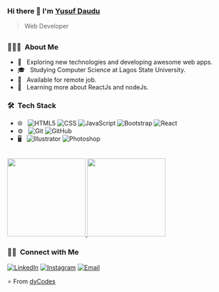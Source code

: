 ### Hi there 👋 I'm [Yusuf Daudu](https://github.com/dyCodes)
> Web Developer
<h2></h2> <!-- Line -->
<h3> 👨🏻‍💻 &nbsp;About Me </h3>

- 🤔 &nbsp; Exploring new technologies and developing awesome web apps.
- 🎓 &nbsp; Studying Computer Science at Lagos State University.
- 💼 &nbsp; Available for remote job.
- 🌱 &nbsp; Learning more about ReactJs and nodeJs.

<h3> 🛠 &nbsp;Tech Stack</h3>

- 🌐 &nbsp;
  ![HTML5](https://img.shields.io/badge/-HTML5-333333?style=flat&logo=HTML5)
  ![CSS](https://img.shields.io/badge/-CSS-333333?style=flat&logo=CSS3&logoColor=1572B6)
  ![JavaScript](https://img.shields.io/badge/-JavaScript-333333?style=flat&logo=javascript)
  ![Bootstrap](https://img.shields.io/badge/-Bootstrap-333333?style=flat&logo=bootstrap&logoColor=563D7C)
  ![React](https://img.shields.io/badge/-React-333333?style=flat&logo=react)
- ⚙️ &nbsp;
  ![Git](https://img.shields.io/badge/-Git-333333?style=flat&logo=git)
  ![GitHub](https://img.shields.io/badge/-GitHub-333333?style=flat&logo=github)
- 🖥 &nbsp;
  ![Illustrator](https://img.shields.io/badge/-Illustrator-333333?style=flat&logo=adobe-illustrator)
  ![Photoshop](https://img.shields.io/badge/-Photoshop-333333?style=flat&logo=adobe-photoshop)

<br/>

<a href="https://github.com/dyCodes">
  <img height="180em" src="https://github-readme-stats.vercel.app/api?username=dyCodes&theme=buefy&show_icons=true" />
  <img height="180em" src="https://github-readme-stats.vercel.app/api/top-langs/?username=dyCodes&theme=buefy&layout=compact" />
</a>

<br/>

<h3> 🤝🏻 &nbsp;Connect with Me </h3>
<p align="left">
<!-- <a href="https://www.adityavsingh.com/"><img alt="Website" src="https://img.shields.io/badge/Website-www.adityavsingh.com-blue?style=flat-square&logo=google-chrome"></a> -->
<a href="https://www.linkedin.com/in/yusuf.daudu51/"><img alt="LinkedIn" src="https://img.shields.io/badge/LinkedIn-Yusuf%20Daudu-blue?style=flat-square&logo=linkedin"></a>
<a href="https://www.instagram.com/dycodes/"><img alt="Instagram" src="https://img.shields.io/badge/Instagram-dyCodes-blue?style=flat-square&logo=instagram"></a>
<a href="mailto:yusufdaudu51@gmail.com"><img alt="Email" src="https://img.shields.io/badge/Email-yusufdaudu51@gmail.com-blue?style=flat-square&logo=gmail"></a>
</p>

⭐️ From [dyCodes](https://github.com/dyCodes)








<!--
**dyCodes/dycodes** is a ✨ _special_ ✨ repository because its `README.md` (this file) appears on your GitHub profile.

